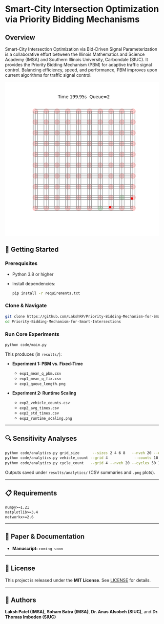 # Smart-City Intersection Optimization via Priority Bidding Mechanisms

## Overview

Smart-City Intersection Optimization via Bid-Driven Signal Parameterization is a collaborative effort between the Illinois Mathematics and Science Academy (IMSA) and Southern Illinois University, Carbondale (SIUC). It provides the Priority Bidding Mechanism (PBM) for adaptive traffic signal control. Balancing efficiency, speed, and performance, PBM improves upon current algorithms for traffic signal control.

![10x10 Simulation Diagram](figure.png)

## 🚀 Getting Started

### Prerequisites

* Python 3.8 or higher
* Install dependencies:

  ```bash
  pip install -r requirements.txt
  ```

### Clone & Navigate

```bash
git clone https://github.com/LakshRP/Priority-Bidding-Mechanism-for-Smart-Intersections.git
cd Priority-Bidding-Mechanism-for-Smart-Intersections
```

### Run Core Experiments

```bash
python code/main.py
```

This produces (in `results/`):

* **Experiment 1: PBM vs. Fixed-Time**

  * `exp1_mean_q_pbm.csv`
  * `exp1_mean_q_fix.csv`
  * `exp1_queue_length.png`

* **Experiment 2: Runtime Scaling**

  * `exp2_vehicle_counts.csv`
  * `exp2_avg_times.csv`
  * `exp2_std_times.csv`
  * `exp2_runtime_scaling.png`

---

## 🔍 Sensitivity Analyses

```bash
python code/analytics.py grid_size      --sizes 2 4 6 8   --nveh 20 --duration 200 --trials 5
python code/analytics.py vehicle_count --grid 4            --counts 10 50 100 200 --duration 200 --trials 5
python code/analytics.py cycle_count   --grid 4 --nveh 20 --cycles 50 100 200 500 --duration 50 --trials 3
```

Outputs saved under `results/analytics/` (CSV summaries and `.png` plots).

---

## 📋 Requirements

```text
numpy>=1.21
matplotlib>=3.4
networkx>=2.6
```

---

## 📝 Paper & Documentation

* **Manuscript:**
  `coming soon`


---

## 📄 License

This project is released under the **MIT License**. See [LICENSE](LICENSE) for details.

---

## 👥 Authors
**Laksh Patel (IMSA)**, **Soham Batra (IMSA)**, **Dr. Anas Alsobeh (SIUC)**, and **Dr. Thomas Imboden (SIUC)**
